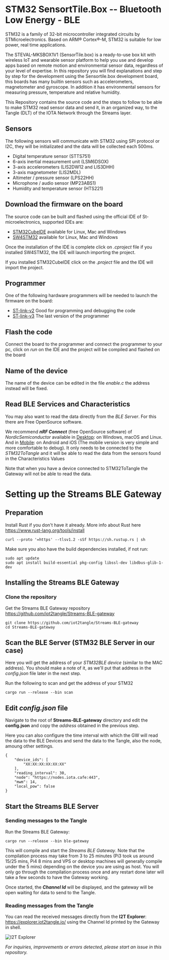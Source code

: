 # STM32 SensortTile.Box -- Bluetooth Low Energy - BLE
STM32 is a family of 32-bit microcontroller integrated circuits by STMicroelectronics. Based on ARM® Cortex®-M, STM32 is suitable for low power, real time applications. 

The STEVAL-MKSBOX1V1 (SensorTile.box) is a ready-to-use box kit with wireless IoT and wearable sensor platform to help you use and develop apps based on remote motion and environmental sensor data, regardless of your level of expertise.
In this repository you will find explanations and step by step for the development using the Sensortile.box development board, this boards has many builtin sensors such as accelerometers, magnetometer and gyroscope. In addition it has environmental sensors for measuring pressure, temperature and relative humidity.

This Repository contains the source code and the steps to follow to be able to make STM32 read sensor data and send it, in an organized way, to the Tangle (DLT) of the IOTA Network through the Streams layer.

## Sensors
The following sensors will communicate with STM32 using SPI protocol or I2C, they will be initializated and the data will be collected each 500ms.

* Digital temperature sensor (STTS751)
* 6-axis inertial measurement unit (LSM6DSOX)
* 3-axis accelerometers (LIS2DW12 and LIS3DHH)
* 3-axis magnetometer (LIS2MDL)
* Altimeter / pressure sensor (LPS22HH)
* Microphone / audio sensor (MP23ABS1)
* Humidity and temperature sensor (HTS221)

## Download the firmware on the board

The source code can be built and flashed using the official IDE of St-microelectronics, supported IDEs are:

* [STM32CubeIDE](https://www.st.com/en/development-tools/stm32cubeide.html) available for Linux, Mac and Windows
* [SW4STM32](https://www.st.com/en/development-tools/sw4stm32.html) available for Linux, Mac and Windows

Once the installation of the IDE is complete click on *.cproject* file if you installed SW4STM32, the IDE will launch importing the project.

If you installed STM32CubeIDE click on the *.project* file and the IDE will import the project.

## Programmer


One of the following hardware programmers will be needed to launch the firmware on the board:

* [ST-link-v2](https://www.st.com/en/development-tools/st-link-v2.html) Good for programming and debugging the code
* [ST-link-v3](https://www.st.com/en/development-tools/stlink-v3set.html) The last version of the programmer

## Flash the code 

Connect the board to the programmer and connect the programmer to your pc, click on *run* on the IDE and the project will be compiled and flashed on the board

## Name of the device

The name of the device can be edited in the file *enable.c* the address instead will be fixed.

## Read BLE Services and Characteristics
You may also want to read the data directly from the *BLE Server*. For this there are Free OpenSource software.

We recommend ***nRF Connect*** (free OpenSource software) of *NordicSemiconductor* available in [Desktop](https://www.nordicsemi.com/Software-and-tools/Development-Tools/nRF-Connect-for-desktop): on Windows, macOS and Linux. And in [Mobile](https://www.nordicsemi.com/Software-and-tools/Development-Tools/nRF-Connect-for-mobile): on Android and iOS (The mobile version is very simple and more comfortable to debug).
It only needs to be connected to the *STM32ToTangle* and it will be able to read the data from the sensors found in the Characteristics Values

Note that when you have a device connected to STM32ToTangle the Gateway will not be able to read the data.

# Setting up the Streams BLE Gateway

## Preparation

Install Rust if you don't have it already. More info about Rust here https://www.rust-lang.org/tools/install

```
curl --proto '=https' --tlsv1.2 -sSf https://sh.rustup.rs | sh
```

Make sure you also have the build dependencies installed, if not run:

```
sudo apt update
sudo apt install build-essential pkg-config libssl-dev libdbus-glib-1-dev
```

## Installing the Streams BLE Gateway
### Clone the repository
Get the Streams BLE Gateway repository
https://github.com/iot2tangle/Streams-BLE-gateway
```
git clone https://github.com/iot2tangle/Streams-BLE-gateway
cd Streams-BLE-gateway
```
## Scan the BLE Server (STM32 BLE Server in our case)
Here you will get the address of your *STM32BLE device* (similar to the MAC address). You should make a note of it, as we'll put that address in the *config.json* file later in the next step.

Run the following to scan and get the address of your STM32
```
cargo run --release --bin scan
```

## Edit *config.json* file
Navigate to the root of **Streams-BLE-gateway** directory and edit the **config.json** and copy the *address* obtained in the previous step.

Here you can also configure the time interval with which the GW will read the data to the BLE Devices and send the data to the Tangle, also the node, amoung other settings.
```
{
    "device_ids": [
        "XX:XX:XX:XX:XX:XX"
    ],
    "reading_interval": 30,
    "node": "https://nodes.iota.cafe:443",
    "mwm": 14,
    "local_pow": false
}
```
## Start the Streams BLE Server

### Sending messages to the Tangle

Run the Streams BLE Gateway:

```
cargo run --release --bin ble-gateway
```

This will compile and start the *Streams BLE Gateway*. Note that the compilation process may take from 3 to 25 minutes (Pi3 took us around 15/25 mins, Pi4 8 mins and VPS or desktop machines will generally compile under the 5 mins) depending on the device you are using as host.
You will only go through the compilation process once and any restart done later will take a few seconds to have the Gateway working.

Once started, the ***Channel Id*** will be displayed, and the gateway will be open waiting for data to send to the Tangle.


### Reading messages from the Tangle

You can read the received messages directly from the **I2T Explorer**: https://explorer.iot2tangle.io/ using the Channel Id printed by the Gateway in shell.   

![I2T Explorer](https://i.postimg.cc/wTNf7dgp/Screenshot-from-2020-10-16-11-46-16.png)


*For inquiries, improvements or errors detected, please start an issue in this repository.*
